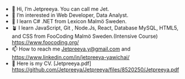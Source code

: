 - 👋 Hi, I’m Jetpreeya. You can call me Jet. 
- 👀 I’m interested in Web Developer, Data Analyst.
- 🌱 I learn C# .NET from Lexicon Malmö Sweden.
- 🪴 I learn JavaScript, Git , Node.Js, React, Database MySQL, HTML5, and CSS from FooCoding Malmö Sweden.(Intensive Course) https://www.foocoding.org/
- 📫 How to reach me Jetpreeya.y@gmail.com and https://www.linkedin.com/in/jetpreeya-yawichai/ 
- 📃 Here is my CV. [Jetpreeya.pdf] https://github.com/Jetpreeya/Jetpreeya/files/8520250/Jetpreeya.pdf


<!---
Jetpreeya/Jetpreeya is a ✨ special ✨ repository because its `README.md` (this file) appears on your GitHub profile.
You can click the Preview link to take a look at your changes.
--->

